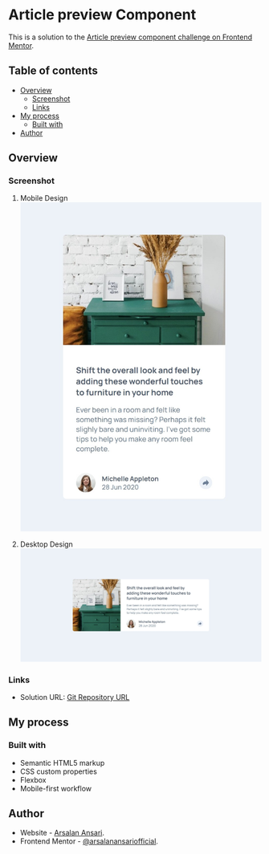 # Article preview Component

This is a solution to the [Article preview component challenge on Frontend Mentor](https://www.frontendmentor.io/challenges/article-preview-component-dYBN_pYFT).

## Table of contents

- [Overview](#overview)
  - [Screenshot](#screenshot)
  - [Links](#links)
- [My process](#my-process)
  - [Built with](#built-with)
- [Author](#author)

## Overview

### Screenshot

1. Mobile Design <br>![Product](./assets/screens/1.jpeg)

2. Desktop Design ![Product](./assets/screens/2.jpeg)

### Links

- Solution URL: [Git Repository URL](https://github.com/arsalanansariofficial/article-preview-page.git)

## My process

### Built with

- Semantic HTML5 markup
- CSS custom properties
- Flexbox
- Mobile-first workflow


## Author

- Website - [Arsalan Ansari](https://github.com/arsalanansariofficial/).
- Frontend Mentor - [@arsalanansariofficial](https://www.frontendmentor.io/profile/arsalanansariofficial).